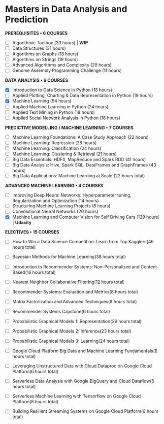 # Masters in Data Analysis and Prediction

**PREREQUISITES • 6 COURSES**

- [ ]  Algorithmic Toolbox (33 hours) | **WIP**
- [ ]  Data Structures (31 hours)  
- [ ]  Algorithms on Graphs (18 hours)  
- [ ]  Algorithms on Strings (19 hours)  
- [ ]  Advanced Algorithms and Complexity (29 hours)  
- [ ]  Genome Assembly Programming Challenge (11 hours)  

**DATA ANALYSIS • 6 COURSES**

- [x]  Introduction to Data Science in Python (18 hours)  
- [ ]  Applied Plotting, Charting & Data Representation in Python (18 hours)
- [x]  Machine Learning (54 hours)  
- [ ]  Applied Machine Learning in Python (24 hours)  
- [ ]  Applied Text Mining in Python (18 hours)  
- [ ]  Applied Social Network Analysis in Python (18 hours)  

**PREDICTIVE MODELLING / MACHINE LEARNING • 7 COURSES**

- [ ]  Machine Learning Foundations: A Case Study Approach (22 hours)  
- [ ]  Machine Learning: Regression (28 hours)  
- [ ]  Machine Learning: Classification (24 hours)  
- [ ]  Machine Learning: Clustering & Retrieval (21 hours)  
- [ ]  Big Data Essentials: HDFS, MapReduce and Spark RDD (41 hours)  
- [ ]  Big Data Analysis: Hive, Spark SQL, DataFrames and GraphFrames (43 hours)  
- [ ]  Big Data Applications: Machine Learning at Scale (22 hours total)  

**ADVANCED MACHINE LEARNING • 4 COURSES**

- [ ]  Improving Deep Neural Networks: Hyperparameter tuning, Regularization and Optimization (14 hours)  
- [ ]  Structuring Machine Learning Projects (6 hours)  
- [ ]  Convolutional Neural Networks (20 hours)  
- [x]  Machine Learning and Computer Vision for Self Driving Cars (129 hours) | **Udacity**  

**ELECTIVES • 15 COURSES**

- [ ]  How to Win a Data Science Competition: Learn from Top Kagglers(46 hours total)
- [ ]  Bayesian Methods for Machine Learning(38 hours total)
- [ ]  Introduction to Recommender Systems: Non-Personalized and Content-Based(16 hours total)
- [ ]  Nearest Neighbor Collaborative Filtering(12 hours total)
- [ ]  Recommender Systems: Evaluation and Metrics(8 hours total)
- [ ]  Matrix Factorization and Advanced Techniques(8 hours total)
- [ ]  Recommender Systems Capstone(6 hours total)
- [ ]  Probabilistic Graphical Models 1: Representation(29 hours total)
- [ ]  Probabilistic Graphical Models 2: Inference(23 hours total)
- [ ]  Probabilistic Graphical Models 3: Learning(24 hours total)
- [ ]  Google Cloud Platform Big Data and Machine Learning Fundamentals(8 hours total)
- [ ]  Leveraging Unstructured Data with Cloud Dataproc on Google Cloud Platform(6 hours total)
- [ ]  Serverless Data Analysis with Google BigQuery and Cloud Dataflow(6 hours total)
- [ ]  Serverless Machine Learning with Tensorflow on Google Cloud Platform(8 hours total)
- [ ]  Building Resilient Streaming Systems on Google Cloud Platform(6 hours total)









































